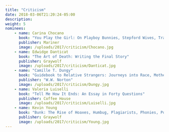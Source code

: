```yaml
---
title: "Criticism"
date: 2018-03-06T21:20:24-05:00
description:
weight: 5
nominees:
    - name: Carina Chocano
      book: "You Play the Girl: On Playboy Bunnies, Stepford Wives, Train Wrecks, & Other Mixed Messages"
      publisher: Mariner
      image: /uploads/2017/criticism/Chocano.jpg 
    - name: Edwidge Danticat 
      book: "The Art of Death: Writing the Final Story"
      publisher: Graywolf
      image: /uploads/2017/criticism/Danticat.jpg     
    - name: "Camille T. Dungy" 
      book: "Guidebook to Relative Strangers: Journeys into Race, Motherhood and History"
      publisher: "W.W. Norton"
      image: /uploads/2017/criticism/Dungy.jpg 
    - name: Valeria Luiselli
      book: "Tell Me How It Ends: An Essay in Forty Questions"
      publisher: Coffee House
      image: /uploads/2017/criticism/Luiselli.jpg     
    - name: Kevin Young 
      book: "Bunk: The Rise of Hoaxes, Humbug, Plagiarists, Phonies, Post-Facts and Fake News"
      publisher: Graywolf
      image: /uploads/2017/criticism/Young.jpg 
---
```

